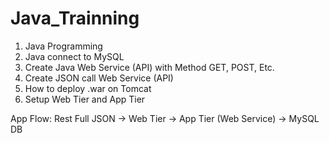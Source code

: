 # Java_Trainning
1) Java Programming
2) Java connect to MySQL
3) Create Java Web Service (API) with Method GET, POST, Etc.
4) Create JSON call Web Service (API)
5) How to deploy .war on Tomcat
6) Setup Web Tier and App Tier

App Flow: Rest Full JSON -> Web Tier -> App Tier (Web Service) -> MySQL DB
